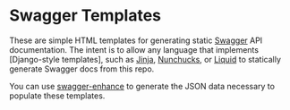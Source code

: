 # Swagger Templates

These are simple HTML templates for generating static [Swagger] API
documentation. The intent is to allow any language that implements
[Django-style templates], such as [Jinja], [Nunchucks], or [Liquid]
to statically generate Swagger docs from this repo.

You can use [swagger-enhance] to generate the JSON data necessary to populate
these templates.

[Swagger]: http://swagger.io
[Djano-style templates]: https://docs.djangoproject.com/en/1.7/topics/templates/
[Jinja]: http://jinja.pocoo.org/docs/dev/templates/
[Nunchucks]: http://mozilla.github.io/nunjucks/
[Plate]: https://github.com/chrisdickinson/plate
[Liquid]: http://liquidmarkup.org/
[swagger-enhance]: https://github.com/shawnbot/swagger-enhance
